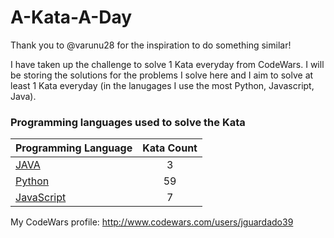 # A-Kata-A-Day

Thank you to @varunu28 for the inspiration to do something similar!

I have taken up the challenge to solve 1 Kata everyday from CodeWars. I will be storing the solutions for the problems I solve here and I aim to solve at least 1 Kata everyday (in the lanugages I use the most Python, Javascript, Java).

### Programming languages used to solve the Kata


|    Programming Language  |    Kata Count  | 
|----------|:-------------:|
| [JAVA](https://github.com/jguardado39/A-Kata-A-Day/tree/master/Java) | 3 | 
| [Python](https://github.com/jguardado39/A-Kata-A-Day/tree/master/Python) | 59 | 
| [JavaScript](https://github.com/jguardado39/A-Kata-A-Day/tree/master/JavaScript) | 7 | 

My CodeWars profile: http://www.codewars.com/users/jguardado39
